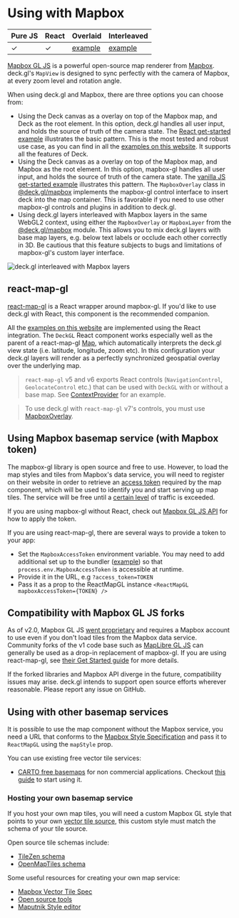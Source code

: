 # Using with Mapbox

| Pure JS | React | Overlaid | Interleaved |
| ----- | ----- | ----- | ----- |
|  ✓ | ✓ | [example](https://github.com/visgl/deck.gl/tree/master/examples/get-started/pure-js/mapbox) | [example](https://deck.gl/gallery/maplibre-overlay) |

[Mapbox GL JS](https://github.com/mapbox/mapbox-gl-js) is a powerful open-source map renderer from [Mapbox](https://mapbox.com). deck.gl's `MapView` is designed to sync perfectly with the camera of Mapbox, at every zoom level and rotation angle.

When using deck.gl and Mapbox, there are three options you can choose from:

- Using the Deck canvas as a overlay on top of the Mapbox map, and Deck as the root element. In this option, deck.gl handles all user input, and holds the source of truth of the camera state. The [React get-started example](https://github.com/visgl/deck.gl/tree/master/examples/get-started/react/mapbox/) illustrates the basic pattern. This is the most tested and robust use case, as you can find in all the [examples on this website](https://deck.gl/examples/website). It supports all the features of Deck.
- Using the Deck canvas as a overlay on top of the Mapbox map, and Mapbox as the root element. In this option, mapbox-gl handles all user input, and holds the source of truth of the camera state. The [vanilla JS get-started example](https://github.com/visgl/deck.gl/tree/master/examples/get-started/pure-js/mapbox/) illustrates this pattern. The `MapboxOverlay` class in [@deck.gl/mapbox](../../api-reference/mapbox/overview.md) implements the mapbox-gl control interface to insert deck into the map container. This is favorable if you need to use other mapbox-gl controls and plugins in addition to deck.gl.
- Using deck.gl layers interleaved with Mapbox layers in the same WebGL2 context, using either the `MapboxOverlay` or `MapboxLayer` from the [@deck.gl/mapbox](../../api-reference/mapbox/overview.md) module. This allows you to mix deck.gl layers with base map layers, e.g. below text labels or occlude each other correctly in 3D. Be cautious that this feature subjects to bugs and limitations of mapbox-gl's custom layer interface.

![deck.gl interleaved with Mapbox layers](https://raw.github.com/visgl/deck.gl-data/master/images/whats-new/mapbox-layers.jpg)

## react-map-gl

[react-map-gl](https://github.com/visgl/react-map-gl) is a React wrapper around mapbox-gl. If you'd like to use deck.gl with React, this component is the recommended companion.

All the [examples on this website](https://github.com/visgl/deck.gl/tree/master/examples/website) are implemented using the React integration. The `DeckGL` React component works especially well as the parent of a react-map-gl [Map](https://visgl.github.io/react-map-gl/docs/api-reference/map), which automatically interprets the deck.gl view state (i.e. latitude, longitude, zoom etc). In this configuration your deck.gl layers will render as a perfectly synchronized geospatial overlay over the underlying map.

> `react-map-gl` v5 and v6 exports React controls (`NavigationControl`, `GeolocateControl` etc.) that can be used with `DeckGL` with or without a base map. See [ContextProvider](../../api-reference/react/deckgl.md#contextprovider) for an example.

> To use deck.gl with `react-map-gl` v7's controls, you must use [MapboxOverlay](https://deck.gl/docs/api-reference/mapbox/mapbox-overlay#using-with-react-map-gl).

## Using Mapbox basemap service (with Mapbox token)

The mapbox-gl library is open source and free to use. However, to load the map styles and tiles from Mapbox's data service, you will need to register on their website in order to retrieve an [access token](https://docs.mapbox.com/help/how-mapbox-works/access-tokens/) required by the map component, which will be used to identify you and start serving up map tiles. The service will be free until a [certain level](https://www.mapbox.com/pricing/) of traffic is exceeded.

If you are using mapbox-gl without React, check out [Mapbox GL JS API](https://docs.mapbox.com/mapbox-gl-js/api/#accesstoken) for how to apply the token.

If you are using react-map-gl, there are several ways to provide a token to your app:

* Set the `MapboxAccessToken` environment variable. You may need to add additional set up to the bundler ([example](https://webpack.js.org/plugins/environment-plugin/)) so that `process.env.MapboxAccessToken` is accessible at runtime.
* Provide it in the URL, e.g `?access_token=TOKEN`
* Pass it as a prop to the ReactMapGL instance `<ReactMapGL mapboxAccessToken={TOKEN} />`

## Compatibility with Mapbox GL JS forks

As of v2.0, Mapbox GL JS [went proprietary](https://github.com/mapbox/mapbox-gl-js/blob/main/CHANGELOG.md#200) and requires a Mapbox account to use even if you don't load tiles from the Mapbox data service. Community forks of the v1 code base such as [MapLibre GL JS](https://maplibre.org) can generally be used as a drop-in replacement of mapbox-gl. If you are using react-map-gl, see [their Get Started guide](http://visgl.github.io/react-map-gl/docs/get-started) for more details.

If the forked libraries and Mapbox API diverge in the future, compatibility issues may arise. deck.gl intends to support open source efforts wherever reasonable. Please report any issue on GitHub.

## Using with other basemap services

It is possible to use the map component without the Mapbox service, you need a URL that conforms to the [Mapbox Style Specification](https://www.mapbox.com/mapbox-gl-js/style-spec) and pass it to `ReactMapGL` using the `mapStyle` prop.

You can use existing free vector tile services:

- [CARTO free basemaps](https://carto.com/basemaps) for non commercial applications. Checkout [this guide](../../api-reference/carto/basemap.md) to start using it.

### Hosting your own basemap service

If you host your own map tiles, you will need a custom Mapbox GL style that points to your own [vector tile source](https://www.mapbox.com/mapbox-gl-js/style-spec/), this custom style must match the schema of your tile source.

Open source tile schemas include:

- [TileZen schema](https://tilezen.readthedocs.io/en/latest/layers/)
- [OpenMapTiles schema ](https://openmaptiles.org/schema/)

Some useful resources for creating your own map service:

- [Mapbox Vector Tile Spec](https://www.mapbox.com/developers/vector-tiles/)
- [Open source tools](https://github.com/mapbox/awesome-vector-tiles)
- [Maputnik Style editor](https://maputnik.github.io)